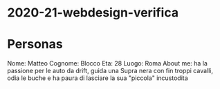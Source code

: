 # 2020-21-webdesign-verifica

# Personas
Nome: Matteo
Cognome: Blocco
Eta: 28
Luogo: Roma
About me: ha la passione per le auto da drift, guida una Supra nera con fin troppi cavalli, odia le buche e ha paura di lasciare la sua "piccola" incustodita
